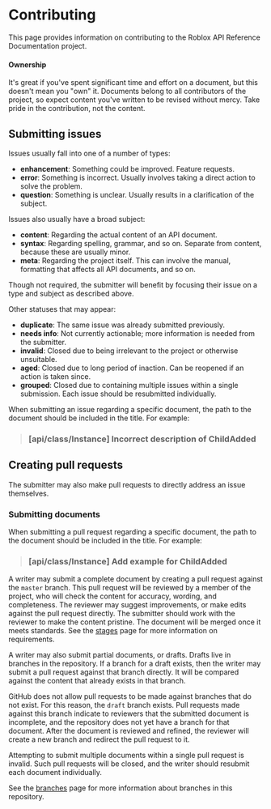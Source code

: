 # Contributing
This page provides information on contributing to the Roblox API Reference
Documentation project.

#### Ownership
It's great if you've spent significant time and effort on a document, but this
doesn't mean you "own" it. Documents belong to all contributors of the project,
so expect content you've written to be revised without mercy. Take pride in the
contribution, not the content.

## Submitting issues
Issues usually fall into one of a number of types:

- **enhancement**: Something could be improved. Feature requests.
- **error**: Something is incorrect. Usually involves taking a direct action to
  solve the problem.
- **question**: Something is unclear. Usually results in a clarification of the
  subject.

Issues also usually have a broad subject:
- **content**: Regarding the actual content of an API document.
- **syntax**: Regarding spelling, grammar, and so on. Separate from content,
  because these are usually minor.
- **meta**: Regarding the project itself. This can involve the manual,
  formatting that affects all API documents, and so on.

Though not required, the submitter will benefit by focusing their issue on a
type and subject as described above.

Other statuses that may appear:
- **duplicate**: The same issue was already submitted previously.
- **needs info**: Not currently actionable; more information is needed from the
  submitter.
- **invalid**: Closed due to being irrelevant to the project or otherwise
  unsuitable.
- **aged**: Closed due to long period of inaction. Can be reopened if an action
  is taken since.
- **grouped**: Closed due to containing multiple issues within a single
  submission. Each issue should be resubmitted individually.

When submitting an issue regarding a specific document, the path to the document
should be included in the title. For example:

> ### [api/class/Instance] Incorrect description of ChildAdded

## Creating pull requests
The submitter may also make pull requests to directly address an issue
themselves.

### Submitting documents
When submitting a pull request regarding a specific document, the path to the
document should be included in the title. For example:

> ### [api/class/Instance] Add example for ChildAdded

A writer may submit a complete document by creating a pull request against the
`master` branch. This pull request will be reviewed by a member of the project,
who will check the content for accuracy, wording, and completeness. The reviewer
may suggest improvements, or make edits against the pull request directly. The
submitter should work with the reviewer to make the content pristine. The
document will be merged once it meets standards. See the [stages](man/stages.md)
page for more information on requirements.

A writer may also submit partial documents, or drafts. Drafts live in branches
in the repository. If a branch for a draft exists, then the writer may submit a
pull request against that branch directly. It will be compared against the
content that already exists in that branch.

GitHub does not allow pull requests to be made against branches that do not
exist. For this reason, the `draft` branch exists. Pull requests made against
this branch indicate to reviewers that the submitted document is incomplete, and
the repository does not yet have a branch for that document. After the document
is reviewed and refined, the reviewer will create a new branch and redirect the
pull request to it.

Attempting to submit multiple documents within a single pull request is invalid.
Such pull requests will be closed, and the writer should resubmit each document
individually.

See the [branches](man/branches.md) page for more information about branches in
this repository.
